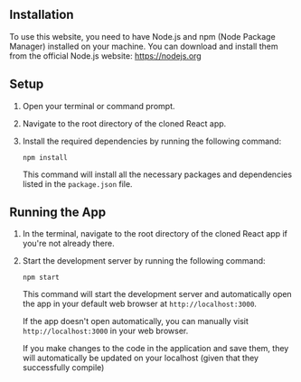 ## Installation

To use this website, you need to have Node.js and npm (Node Package Manager) installed on your machine. You can download and install them from the official Node.js website: https://nodejs.org

## Setup

1. Open your terminal or command prompt.

2. Navigate to the root directory of the cloned React app.

3. Install the required dependencies by running the following command:

   ```shell
   npm install
   ```

   This command will install all the necessary packages and dependencies listed in the `package.json` file.

## Running the App

1. In the terminal, navigate to the root directory of the cloned React app if you're not already there.

2. Start the development server by running the following command:

   ```shell
   npm start
   ```

   This command will start the development server and automatically open the app in your default web browser at `http://localhost:3000`.

   If the app doesn't open automatically, you can manually visit `http://localhost:3000` in your web browser.

   If you make changes to the code in the application and save them, they will automatically be updated on your localhost (given that they successfully compile)

